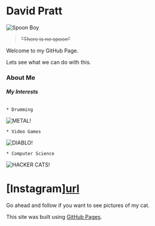 # **David Pratt**
![Spoon Boy](https://static.wikia.nocookie.net/matrix/images/6/63/Spoon_boy.png/revision/latest?cb=20110124083000)
> ~~"There is no spoon"~~

Welcome to my GitHub Page. 

Lets see what we can do with this.

### About Me
######  **My Interests**
  
    * Drumming
![METAL!](https://media.tenor.com/uAsp1Z7YJfgAAAAC/muppet-family-christmas-muppets.gif)
    
    * Video Games
![DIABLO!](https://media.tenor.com/pjLsAVyJPwwAAAAC/diablo-ii-remaster-resurrected.gif)
    
    * Computer Science
![HACKER CATS!](https://media.tenor.com/yQ6QlIyJf-EAAAAC/cats-computer.gif)

  # **[Instagram][url](https://www.instagram.com/accidentalretox/)**
  Go ahead and follow if you want to see pictures of my cat.

This site was built using [GitHub Pages](https://pages.github.com/).
